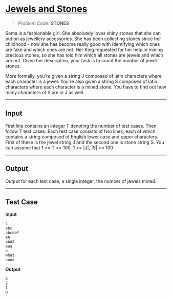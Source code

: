 # [Jewels and Stones](https://www.codechef.com/problems/STONES)
> *Problem Code*: **STONES**  

Soma is a fashionable girl. She absolutely loves shiny stones that she can put on as jewellery accessories. She has been collecting stones since her childhood - now she has become really good with identifying which ones are fake and which ones are not. Her King requested for her help in mining precious stones, so she has told him which all stones are jewels and which are not. Given her description, your task is to count the number of jewel stones.

More formally, you're given a string J composed of latin characters where each character is a jewel. You're also given a string S composed of latin characters where each character is a mined stone. You have to find out how many characters of S are in J as well.

---
## Input
First line contains an integer T denoting the number of test cases. Then follow T test cases. Each test case consists of two lines, each of which contains a string composed of English lower case and upper characters. First of these is the jewel string J and the second one is stone string S.
You can assume that 1 <= T <= 100, 1 <= |J|, |S| <= 100

---
## Output
Output for each test case, a single integer, the number of jewels mined.


---
## Test Case
**Input**
```
4
abc
abcdef
aA
abAZ
aaa
a
what
none
```
**Output**
```
3
2
1
0
```

